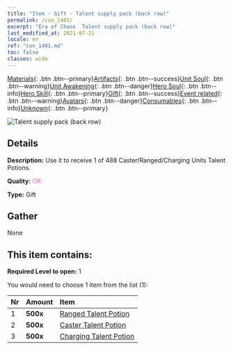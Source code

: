 ```yaml
---
title: "Item - Gift - Talent supply pack (back row)"
permalink: /con_1401/
excerpt: "Era of Chaos  Talent supply pack (back row)"
last_modified_at: 2021-07-21
locale: en
ref: "con_1401.md"
toc: false
classes: wide
---
```

 [Materials](/Items/){: .btn .btn--primary}[Artifacts](/Items/Artifacts/){: .btn .btn--success}[Unit Soul](/Items/UnitSoul/){: .btn .btn--warning}[Unit Awakening](/Items/UnitAwakening/){: .btn .btn--danger}[Hero Soul](/Items/HeroSoul/){: .btn .btn--info}[Hero Skill](/Items/HeroSkill/){: .btn .btn--primary}[Gift](/Items/Gift/){: .btn .btn--success}[Event related](/Items/Events/){: .btn .btn--warning}[Avatars](/Items/Avatars/){: .btn .btn--danger}[Consumables](/Items/Consumables/){: .btn .btn--info}[Unknown](/Items/Unknown/){: .btn .btn--primary}

 ![Talent supply pack (back row)](/images/t/i_907015.png)

## Details
 **Description:** Use it to receive 1 of 488 Caster/Ranged/Charging Units Talent Potions.

 **Quality:** <span style="color: #DA70D6">OK</span>

 **Type:** Gift

## Gather

  None

## This item contains:

 **Required Level to open:** 1

 You would need to choose 1 item from the list (1):

  | Nr | Amount |     Item    |
  |:---|:-------|:------------|
  | 1 |  **500x** | [Ranged Talent Potion](/Items/con_789/) |  | 
  | 2 |  **500x** | [Caster Talent Potion](/Items/con_790/) |  | 
  | 3 |  **500x** | [Charging Talent Potion](/Items/con_788/) |  | 
